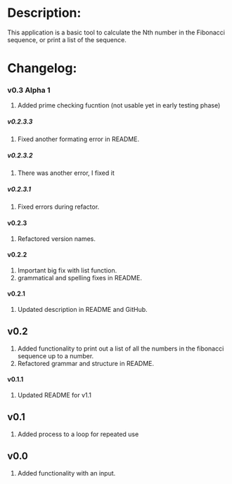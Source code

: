# Description:

This application is a basic tool to calculate the Nth number in the Fibonacci sequence, or print a list of the sequence.

# Changelog:

### v0.3 Alpha 1

1. Added prime checking fucntion (not usable yet in early testing phase)

##### v0.2.3.3

1. Fixed another formating error in README. 

##### v0.2.3.2

1. There was another error, I fixed it 

##### v0.2.3.1 

1. Fixed errors during refactor. 

#### v0.2.3

1. Refactored version names. 

#### v0.2.2

1. Important big fix with list function.
2. grammatical and spelling fixes in README.

#### v0.2.1

1. Updated description in README and GitHub.

## v0.2

1. Added functionality to print out a list of all the numbers in the fibonacci sequence up to a number.
2. Refactored grammar and structure in README.

#### v0.1.1 

1. Updated README for v1.1

## v0.1

1. Added process to a loop for repeated use

## v0.0

1. Added functionality with an input.